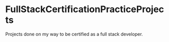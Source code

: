 # FullStackCertificationPracticeProjects
Projects done on my way to be certified as a full stack developer. 
